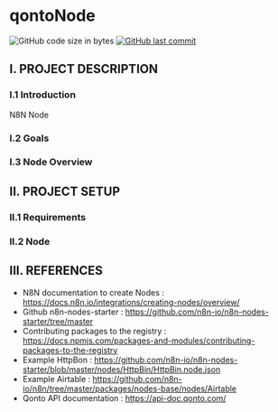 # qontoNode

![GitHub code size in bytes](https://img.shields.io/github/languages/code-size/jdasilvalima/qontoNode?style=for-the-badge)
[![GitHub last commit](https://img.shields.io/github/last-commit/jdasilvalima/qontoNode?style=for-the-badge)](https://github.com/jdasilvalima/qontoNode/commits)

## I. PROJECT DESCRIPTION
### I.1 Introduction

N8N Node

### I.2 Goals

### I.3 Node Overview


## II. PROJECT SETUP
### II.1 Requirements

### II.2 Node


## III. REFERENCES
- N8N documentation to create Nodes : https://docs.n8n.io/integrations/creating-nodes/overview/
- Github n8n-nodes-starter : https://github.com/n8n-io/n8n-nodes-starter/tree/master
- Contributing packages to the registry : https://docs.npmjs.com/packages-and-modules/contributing-packages-to-the-registry
- Example HttpBon : https://github.com/n8n-io/n8n-nodes-starter/blob/master/nodes/HttpBin/HttpBin.node.json
- Example Airtable : https://github.com/n8n-io/n8n/tree/master/packages/nodes-base/nodes/Airtable
- Qonto API documentation : https://api-doc.qonto.com/
